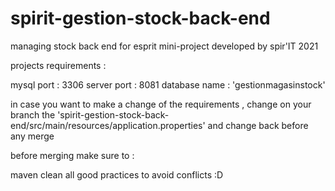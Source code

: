 # spirit-gestion-stock-back-end

managing stock back end for esprit mini-project developed by spir'IT 2021 

projects requirements : 

mysql port : 3306
server port : 8081 
database name : 'gestionmagasinstock' 

in case you want to make a change of the requirements , change on your branch the 'spirit-gestion-stock-back-end/src/main/resources/application.properties' and change back before any merge 

before merging make sure to : 

maven clean 
all good practices to avoid conflicts :D 
